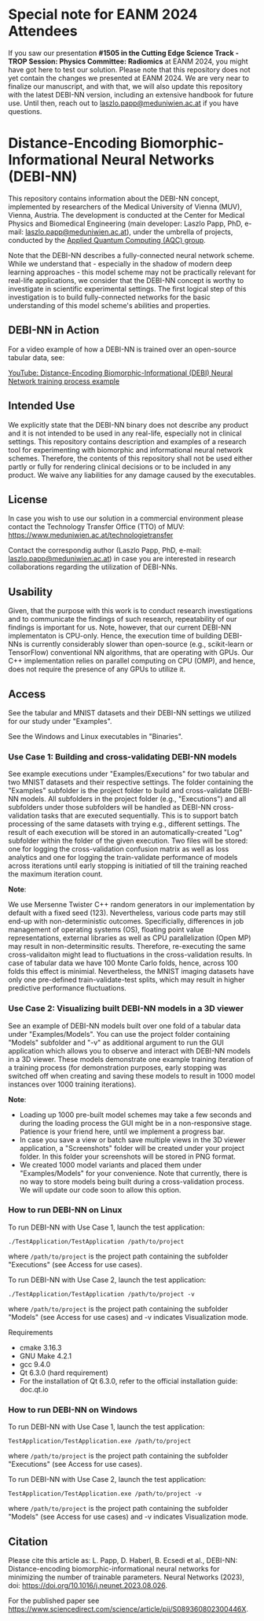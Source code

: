 # Special note for EANM 2024 Attendees
If you saw our presentation **#1505 in the Cutting Edge Science Track - TROP Session: Physics Committee: Radiomics** at EANM 2024, you might have got here to test our solution. Please note that this repository does not yet contain the changes we presented at EANM 2024. We are very near to finalize our manuscript, and with that, we will also update this repository with the latest DEBI-NN version, including an extensive handbook for future use. Until then, reach out to laszlo.papp@meduniwien.ac.at if you have questions.

# Distance-Encoding Biomorphic-Informational Neural Networks (DEBI-NN)
This repository contains information about the DEBI-NN concept, implemented by researchers of the Medical University of Vienna (MUV), Vienna, Austria. The development is conducted at the Center for Medical Physics and Biomedical Engineering (main developer: Laszlo Papp, PhD, e-mail: laszlo.papp@meduniwien.ac.at), under the umbrella of projects, conducted by the [Applied Quantum Computing (AQC) group](https://mpbmt.meduniwien.ac.at/en/research/quantum-computing/).

Note that the DEBI-NN describes a fully-connected neural network scheme. While we understand that - especially in the shadow of modern deep learning approaches - this model scheme may not be practically relevant for real-life applications, we consider that the DEBI-NN concept is worthy to investigate in scientific experimental settings. The first logical step of this investigation is to build fully-connected networks for the basic understanding of this model scheme's abilities and properties.

## DEBI-NN in Action
For a video example of how a DEBI-NN is trained over an open-source tabular data, see:

[YouTube: Distance-Encoding Biomorphic-Informational (DEBI) Neural Network training process example](https://youtu.be/S4Dj5qc7Rno)

## Intended Use
We explicitly state that the DEBI-NN binary does not describe any product and it is not intended to be used in any real-life, especially not in clinical settings. This repository contains description and examples of a research tool for experimenting with biomorphic and informational neural network schemes. Therefore, the contents of this repository shall not be used either partly or fully for rendering clinical decisions or to be included in any product. We waive any liabilities for any damage caused by the executables.


## License
In case you wish to use our solution in a commercial environment please contact the Technology Transfer Office (TTO) of MUV: https://www.meduniwien.ac.at/technologietransfer

Contact the correspondig author (Laszlo Papp, PhD, e-mail: laszlo.papp@meduniwien.ac.at) in case you are interested in research collaborations regarding the utilization of DEBI-NNs.

## Usability
Given, that the purpose with this work is to conduct research investigations and to communicate the findings of such research, repeatability of our findings is important for us. Note, however, that our current DEBI-NN implementaton is CPU-only. Hence, the execution time of building DEBI-NNs is currently considerably slower than open-source (e.g., scikit-learn or TensorFlow) conventional NN algorithms, that are operating with GPUs. Our C++ implementation relies on parallel computing on CPU (OMP), and hence, does not require the presence of any GPUs to utilize it.


## Access
See the tabular and MNIST datasets and their DEBI-NN settings we utilized for our study under "Examples".

See the Windows and Linux executables in "Binaries".


### Use Case 1: Building and cross-validating DEBI-NN models
See example executions under "Examples/Executions" for two tabular and two MNIST datasets and their respective settings. The folder containing the "Examples" subfolder is the project folder to build and cross-validate DEBI-NN models. All subfolders in the project folder (e.g., "Executions") and all subfolders under those subfolders will be handled as DEBI-NN cross-validation tasks that are executed sequentially. This is to support batch processing of the same datasets with trying e.g., different settings. The result of each execution will be stored in an automatically-created "Log" subfolder within the folder of the given execution. Two files will be stored: one for logging the cross-validation confusion matrix as well as loss analytics and one for logging the train-validate performance of models across iterations until early stopping is initiatied of till the training reached the maximum iteration count.

**Note**:

We use Mersenne Twister C++ random generators in our implementation by default with a fixed seed (123). Nevertheless, various code parts may still end-up with non-deterministic outcomes. Specificially, differences in job management of operating systems (OS), floating point value representations, external libraries as well as CPU parallelization (Open MP) may result in non-determinsitic results. Therefore, re-executing the same cross-validaiton might lead to fluctuations in the cross-validation results. In case of tabular data we have 100 Monte Carlo folds, hence, across 100 folds this effect is minimial. Nevertheless, the MNIST imaging datasets have only one pre-defined train-validate-test splits, which may result in higher predictive performance fluctuations.

### Use Case 2: Visualizing built DEBI-NN models in a 3D viewer
See an example of DEBI-NN models built over one fold of a tabular data under "Examples/Models". You can use the project folder containing "Models" subfolder and "-v" as additional argument to run the GUI application which allows you to observe and interact with DEBI-NN models in a 3D viewer. These models demonstrate one example training iteration of a training process (for demonstration purposes, early stopping was switched off when creating and saving these models to result in 1000 model instances over 1000 training iterations).

**Note**:
- Loading up 1000 pre-built model schemes may take a few seconds and during the loading process the GUI might be in a non-responsive stage. Patience is your friend here, until we implement a progress bar.
- In case you save a view or batch save multiple views in the 3D viewer application, a "Screenshots" folder will be created under your project folder. In this folder your screenshots will be stored in PNG format.
- We created 1000 model variants and placed them under "Examples/Models" for your convenience. Note that currently, there is no way to store models being built during a cross-validation process. We will update our code soon to allow this option.


### How to run DEBI-NN on Linux
To run DEBI-NN with Use Case 1, launch the test application:
```
./TestApplication/TestApplication /path/to/project
```
where `/path/to/project` is the project path containing the subfolder "Executions" (see Access for use cases).


To run DEBI-NN with Use Case 2, launch the test application:

```
./TestApplication/TestApplication /path/to/project -v
```
where `/path/to/project` is the project path containing the subfolder "Models" (see Access for use cases) and -v indicates Visualization mode.

Requirements

- cmake 3.16.3
- GNU Make 4.2.1
- gcc 9.4.0
- Qt 6.3.0 (hard requirement)
- For the installation of Qt 6.3.0, refer to the official installation guide: doc.qt.io

### How to run DEBI-NN on Windows

To run DEBI-NN with Use Case 1, launch the test application:
```
TestApplication/TestApplication.exe /path/to/project
```
where `/path/to/project` is the project path containing the subfolder "Executions" (see Access for use cases).


To run DEBI-NN with Use Case 2, launch the test application:

```
TestApplication/TestApplication.exe /path/to/project -v
```
where `/path/to/project` is the project path containing the subfolder "Models" (see Access for use cases) and -v indicates Visualization mode.


## Citation
Please cite this article as: L. Papp, D. Haberl, B. Ecsedi et al., DEBI-NN: Distance-encoding
biomorphic-informational neural networks for minimizing the number of trainable parameters.
Neural Networks (2023), doi: https://doi.org/10.1016/j.neunet.2023.08.026.

For the published paper see https://www.sciencedirect.com/science/article/pii/S089360802300446X.
